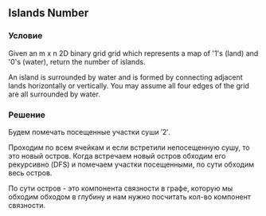 ## Islands Number

### Условие
Given an m x n 2D binary grid grid which represents a map of '1's (land) and '0's (water), return the number of islands.

An island is surrounded by water and is formed by connecting adjacent lands horizontally or vertically. You may assume all four edges of the grid are all surrounded by water.

### Решение
Будем помечать посещенные участки суши $'2'$.

Проходим по всем ячейкам и если встретили непосещенную сушу, то это новый остров.
Когда встречаем новый остров обходим его рекурсивно (DFS) и помечаем участки посещенными, по сути обходим весь остров.

По сути остров - это компонента связности в графе, которую мы обходим обходом в глубину
и нам нужно посчитать кол-во компонент связности.